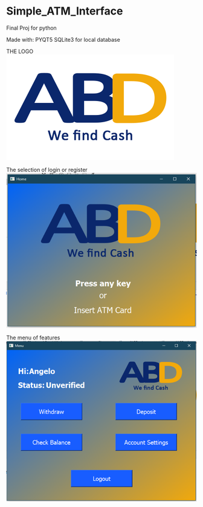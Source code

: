 # Simple_ATM_Interface
Final Proj for python

Made with:
PYQT5
SQLite3 for local database

THE LOGO
![alt text](https://github.com/AngeloXD13/Simple_ATM_Interface/blob/main/ui/res/smallABDnobg.png?raw=true)

The selection of login or register
![screenshot_1](https://github.com/AngeloXD13/Simple_ATM_Interface/blob/main/ui/res/screenshot_1.png?raw=true)

The menu of features
![scrreenshot_2](https://github.com/AngeloXD13/Simple_ATM_Interface/blob/main/ui/res/screenshot_2.png?raw=true)
